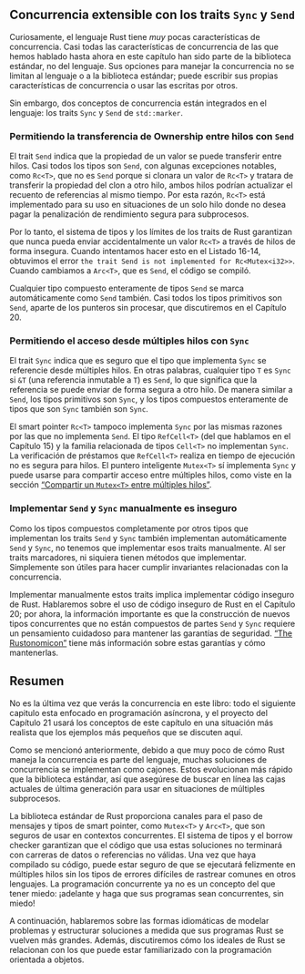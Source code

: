 ## Concurrencia extensible con los traits `Sync` y `Send`

<!-- Old link, do not remove -->

<a id="extensible-concurrency-with-the-sync-and-send-traits"></a>

Curiosamente, el lenguaje Rust tiene _muy_ pocas características de
concurrencia. Casi todas las características de concurrencia de las que hemos
hablado hasta ahora en este capítulo han sido parte de la biblioteca estándar,
no del lenguaje. Sus opciones para manejar la concurrencia no se limitan al
lenguaje o a la biblioteca estándar; puede escribir sus propias características
de concurrencia o usar las escritas por otros.

Sin embargo, dos conceptos de concurrencia están integrados en el lenguaje: los
traits `Sync` y `Send` de `std::marker`.

### Permitiendo la transferencia de Ownership entre hilos con `Send`

El trait `Send` indica que la propiedad de un valor se puede transferir entre
hilos. Casi todos los tipos son `Send`, con algunas excepciones notables, como
`Rc<T>`, que no es `Send` porque si clonara un valor de `Rc<T>` y tratara de
transferir la propiedad del clon a otro hilo, ambos hilos podrían actualizar el
recuento de referencias al mismo tiempo. Por esta razón, `Rc<T>` está
implementado para su uso en situaciones de un solo hilo donde no desea pagar la
penalización de rendimiento segura para subprocesos.

Por lo tanto, el sistema de tipos y los límites de los traits de Rust garantizan
que nunca pueda enviar accidentalmente un valor `Rc<T>` a través de hilos de
forma insegura. Cuando intentamos hacer esto en el Listado 16-14, obtuvimos el
error `the trait Send is not implemented for Rc<Mutex<i32>>`. Cuando cambiamos a
`Arc<T>`, que es `Send`, el código se compiló.

Cualquier tipo compuesto enteramente de tipos `Send` se marca automáticamente
como `Send` también. Casi todos los tipos primitivos son `Send`, aparte de los
punteros sin procesar, que discutiremos en el Capítulo 20.

### Permitiendo el acceso desde múltiples hilos con `Sync`

El trait `Sync` indica que es seguro que el tipo que implementa `Sync` se
referencie desde múltiples hilos. En otras palabras, cualquier tipo `T` es
`Sync` si `&T` (una referencia inmutable a `T`) es `Send`, lo que significa que
la referencia se puede enviar de forma segura a otro hilo. De manera similar a
`Send`, los tipos primitivos son `Sync`, y los tipos compuestos enteramente de
tipos que son `Sync` también son `Sync`.

El smart pointer `Rc<T>` tampoco implementa `Sync` por las mismas razones por 
las que no implementa `Send`. El tipo `RefCell<T>` (del que hablamos en el 
Capítulo 15) y la familia relacionada de tipos `Cell<T>` no implementan `Sync`. 
La verificación de préstamos que `RefCell<T>` realiza en tiempo de ejecución no 
es segura para hilos. El puntero inteligente `Mutex<T>` sí implementa `Sync` y 
puede usarse para compartir acceso entre múltiples hilos, como viste en la 
sección [“Compartir un `Mutex<T>` entre múltiples
hilos”][compartir-un-mutext-entre-varios-hilos]<!-- ignore -->.

### Implementar `Send` y `Sync` manualmente es inseguro

Como los tipos compuestos completamente por otros tipos que implementan los 
traits `Send` y `Sync` también implementan automáticamente `Send` y `Sync`, no 
tenemos que implementar esos traits manualmente. Al ser traits marcadores, ni 
siquiera tienen métodos que implementar. Simplemente son útiles para hacer 
cumplir invariantes relacionadas con la concurrencia.

Implementar manualmente estos traits implica implementar código inseguro de
Rust. Hablaremos sobre el uso de código inseguro de Rust en el Capítulo 20; por
ahora, la información importante es que la construcción de nuevos tipos
concurrentes que no están compuestos de partes `Send` y `Sync` requiere un
pensamiento cuidadoso para mantener las garantías de seguridad. [“The
Rustonomicon”][nomicon] tiene más información sobre estas garantías y cómo
mantenerlas.

## Resumen

No es la última vez que verás la concurrencia en este libro: todo el siguiente 
capitulo esta enfocado en programación asíncrona, y el proyecto del Capítulo 21 
usará los conceptos de este capítulo en una situación más realista que los 
ejemplos más pequeños que se discuten aquí.

Como se mencionó anteriormente, debido a que muy poco de cómo Rust maneja la
concurrencia es parte del lenguaje, muchas soluciones de concurrencia se
implementan como cajones. Estos evolucionan más rápido que la biblioteca
estándar, así que asegúrese de buscar en línea las cajas actuales de última
generación para usar en situaciones de múltiples subprocesos.

La biblioteca estándar de Rust proporciona canales para el paso de mensajes y
tipos de smart pointer, como `Mutex<T>` y `Arc<T>`, que son seguros de usar en
contextos concurrentes. El sistema de tipos y el borrow checker garantizan que
el código que usa estas soluciones no terminará con carreras de datos o
referencias no válidas. Una vez que haya compilado su código, puede estar
seguro de que se ejecutará felizmente en múltiples hilos sin los tipos de
errores difíciles de rastrear comunes en otros lenguajes. La programación
concurrente ya no es un concepto del que tener miedo: ¡adelante y haga que sus
programas sean concurrentes, sin miedo!

A continuación, hablaremos sobre las formas idiomáticas de modelar problemas y
estructurar soluciones a medida que sus programas Rust se vuelven más grandes.
Además, discutiremos cómo los ideales de Rust se relacionan con los que
puede estar familiarizado con la programación orientada a objetos.

[compartir-un-mutext-entre-varios-hilos]: ch16-03-shared-state.html#compartir-un-mutext-entre-varios-hilos
[nomicon]: https://doc.rust-lang.org/nomicon/index.html
